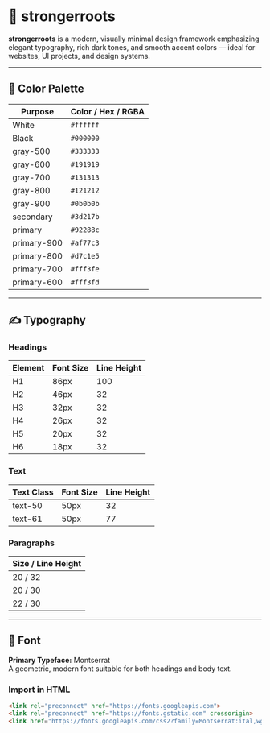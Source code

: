 # 🌱 strongerroots

**strongerroots** is a modern, visually minimal design framework emphasizing elegant typography, rich dark tones, and smooth accent colors — ideal for websites, UI projects, and design systems.

---

## 🎨 Color Palette

| Purpose        | Color / Hex / RGBA             |
|----------------|--------------------------------|
| White          | `#ffffff`                      |
| Black          | `#000000`                      |
| gray-500       | `#333333`                      |
| gray-600       | `#191919`                      |
| gray-700       | `#131313`                      |
| gray-800       | `#121212`                      |
| gray-900       | `#0b0b0b`                      |
| secondary      | `#3d217b`                      |
| primary        | `#92288c`                      |
| primary-900    | `#af77c3`                      |
| primary-800    | `#d7c1e5`                      |
| primary-700    | `#fff3fe`                      |
| primary-600    | `#fff3fd`                      |

---

## ✍️ Typography

### Headings
| Element | Font Size | Line Height |
|---------|-----------|-------------|
| H1      | 86px      | 100         |
| H2      | 46px      | 32          |
| H3      | 32px      | 32          |
| H4      | 26px      | 32          |
| H5      | 20px      | 32          |
| H6      | 18px      | 32          |

### Text
| Text Class | Font Size | Line Height |
|------------|-----------|-------------|
| text-50    | 50px      | 32          |
| text-61    | 50px      | 77          |

### Paragraphs
| Size / Line Height |
|------------------|
| 20 / 32           |
| 20 / 30           |
| 22 / 30           |

---

## 🧩 Font

**Primary Typeface:** Montserrat  
A geometric, modern font suitable for both headings and body text.

### Import in HTML
```html
<link rel="preconnect" href="https://fonts.googleapis.com">
<link rel="preconnect" href="https://fonts.gstatic.com" crossorigin>
<link href="https://fonts.googleapis.com/css2?family=Montserrat:ital,wght@0,100..900;1,100..900&display=swap" rel="stylesheet">
